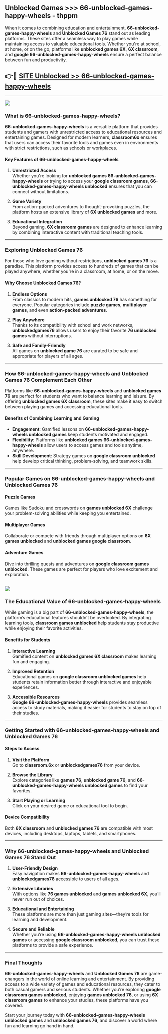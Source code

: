 ## Unblocked Games >>> 66-unblocked-games-happy-wheels - thppm 

When it comes to combining education and entertainment, **66-unblocked-games-happy-wheels** and **Unblocked Games 76** stand out as leading platforms. These sites offer a seamless way to play games while maintaining access to valuable educational tools. Whether you're at school, at home, or on the go, platforms like **unblocked games 6X**, **6X classroom**, and **google 66-unblocked-games-happy-wheels** ensure a perfect balance between fun and productivity.
## 👉🔴 [SITE Unblocked >> 66-unblocked-games-happy-wheels](http://unblockedgames.edu.pl?title=66-unblocked-games-happy-wheels&ref=24J)
---
<a href="http://unblockedgames.edu.pl?title=66-unblocked-games-happy-wheels&ref=24J/"><img src="https://github.com/user-attachments/assets/438f12ca-57a4-47a3-8ead-c64da593a1e5"/></a>
### What is 66-unblocked-games-happy-wheels?  

**66-unblocked-games-happy-wheels** is a versatile platform that provides students and gamers with unrestricted access to educational resources and entertaining games. Designed for modern learners, **classroom6x** ensures that users can access their favorite tools and games even in environments with strict restrictions, such as schools or workplaces.  

#### Key Features of 66-unblocked-games-happy-wheels  

1. **Unrestricted Access**  
   Whether you're looking for **unblocked games 66-unblocked-games-happy-wheels** or trying to access your **google classroom games**, **66-unblocked-games-happy-wheels unblocked** ensures that you can connect without limitations.  

2. **Game Variety**  
   From action-packed adventures to thought-provoking puzzles, the platform hosts an extensive library of **6X unblocked games** and more.  

3. **Educational Integration**  
   Beyond gaming, **6X classroom games** are designed to enhance learning by combining interactive content with traditional teaching tools.  



---

### Exploring Unblocked Games 76  

For those who love gaming without restrictions, **unblocked games 76** is a paradise. This platform provides access to hundreds of games that can be played anywhere, whether you're in a classroom, at home, or on the move.  

#### Why Choose Unblocked Games 76?  

1. **Endless Options**  
   From classics to modern hits, **games unblocked 76** has something for everyone. Popular categories include **puzzle games**, **multiplayer games**, and even **action-packed adventures**.  

2. **Play Anywhere**  
   Thanks to its compatibility with school and work networks, **unblockedgames76** allows users to enjoy their favorite **76 unblocked games** without interruptions.  

3. **Safe and Family-Friendly**  
   All games on **unblocked game 76** are curated to be safe and appropriate for players of all ages.  

---

### How 66-unblocked-games-happy-wheels and Unblocked Games 76 Complement Each Other  

Platforms like **66-unblocked-games-happy-wheels** and **unblocked games 76** are perfect for students who want to balance learning and leisure. By offering **unblocked games 6X classroom**, these sites make it easy to switch between playing games and accessing educational tools.  

#### Benefits of Combining Learning and Gaming  

- **Engagement**: Gamified lessons on **66-unblocked-games-happy-wheels unblocked games** keep students motivated and engaged.  
- **Flexibility**: Platforms like **unblocked games 66-unblocked-games-happy-wheels** allow users to access games and tools anytime, anywhere.  
- **Skill Development**: Strategy games on **google classroom unblocked** help develop critical thinking, problem-solving, and teamwork skills.  

---

### Popular Games on 66-unblocked-games-happy-wheels and Unblocked Games 76  

#### Puzzle Games  

Games like Sudoku and crosswords on **games unblocked 6X** challenge your problem-solving abilities while keeping you entertained.  

#### Multiplayer Games  

Collaborate or compete with friends through multiplayer options on **6X games unblocked** and **unblocked games google classroom**.  

#### Adventure Games  

Dive into thrilling quests and adventures on **google classroom games unblocked**. These games are perfect for players who love excitement and exploration.  

<a href="http://download.freeplayer.one?title=66-unblocked-games-happy-wheels&ref=23D/"><img src="https://github.com/user-attachments/assets/fe0c3e91-c8e1-489c-acf0-e2f614c12fb8"/></a>
---

### The Educational Value of 66-unblocked-games-happy-wheels  

While gaming is a big part of **66-unblocked-games-happy-wheels**, the platform’s educational features shouldn’t be overlooked. By integrating learning tools, **classroom games unblocked** help students stay productive while enjoying their favorite activities.  

#### Benefits for Students  

1. **Interactive Learning**  
   Gamified content on **unblocked games 6X classroom** makes learning fun and engaging.  

2. **Improved Retention**  
   Educational games on **google classroom unblocked games** help students retain information better through interactive and enjoyable experiences.  

3. **Accessible Resources**  
   **Google 66-unblocked-games-happy-wheels** provides seamless access to study materials, making it easier for students to stay on top of their studies.  

---

### Getting Started with 66-unblocked-games-happy-wheels and Unblocked Games 76  

#### Steps to Access  

1. **Visit the Platform**  
   Go to **classroom.6x** or **unblockedgames76** from your device.  

2. **Browse the Library**  
   Explore categories like **games 76**, **unblocked game 76**, and **66-unblocked-games-happy-wheels unblocked games** to find your favorites.  

3. **Start Playing or Learning**  
   Click on your desired game or educational tool to begin.  

#### Device Compatibility  

Both **6X classroom** and **unblocked games 76** are compatible with most devices, including desktops, laptops, tablets, and smartphones.  

---

### Why 66-unblocked-games-happy-wheels and Unblocked Games 76 Stand Out  

1. **User-Friendly Design**  
   Easy navigation makes **66-unblocked-games-happy-wheels** and **unblockedgames76** accessible to users of all ages.  

2. **Extensive Libraries**  
   With options like **76 games unblocked** and **games unblocked 6X**, you’ll never run out of choices.  

3. **Educational and Entertaining**  
   These platforms are more than just gaming sites—they’re tools for learning and development.  

4. **Secure and Reliable**  
   Whether you’re using **66-unblocked-games-happy-wheels unblocked games** or accessing **google classroom unblocked**, you can trust these platforms to provide a safe experience.  

---

### Final Thoughts  

**66-unblocked-games-happy-wheels** and **Unblocked Games 76** are game-changers in the world of online learning and entertainment. By providing access to a wide variety of games and educational resources, they cater to both casual gamers and serious students. Whether you’re exploring **google classroom games unblocked**, enjoying **games unblocked 76**, or using **6X classroom games** to enhance your studies, these platforms have you covered.  

Start your journey today with **66-unblocked-games-happy-wheels unblocked games** and **unblocked games 76**, and discover a world where fun and learning go hand in hand.  